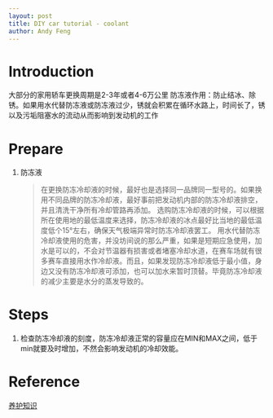 ```yaml
---
layout: post
title: DIY car tutorial - coolant
author: Andy Feng
---
```


# Introduction
大部分的家用轿车更换周期是2-3年或者4-6万公里
防冻液作用：防止结冰、除锈。如果用水代替防冻液或防冻液过少，锈就会积累在循环水路上，时间长了，锈以及污垢阻塞水的流动从而影响到发动机的工作


# Prepare
1. 防冻液
	> 在更换防冻冷却液的时候，最好也是选择同一品牌同一型号的。如果换用不同品牌的防冻冷却液，最好事前把发动机内部的防冻冷却液排空，并且清洗干净所有冷却管路再添加。
	> 选购防冻冷却液的时候，可以根据所在使用地的最低温度来选择，防冻冷却液的冰点最好比当地的最低温度低个15°左右，确保天气极端异常时防冻冷却液罢工。
	> 用水代替防冻冷却液使用的危害，并没坊间说的那么严重，如果是短期应急使用，加水是可以的，不会对节温器有损害或者堵塞冷却水道，在赛车场就有很多赛车直接用水作冷却液。而且，如果发现防冻冷却液低于最小值，身边又没有防冻冷却液可添加，也可以加水来暂时顶替。毕竟防冻冷却液的减少主要是水分的蒸发导致的。



# Steps
1. 检查防冻冷却液的刻度，防冻冷却液正常的容量应在MIN和MAX之间，低于min就要及时增加，不然会影响发动机的冷却效能。

# Reference
[养护知识](https://lubricants.totalenergies.cn/advice?keys=&field_topics_tid=4)